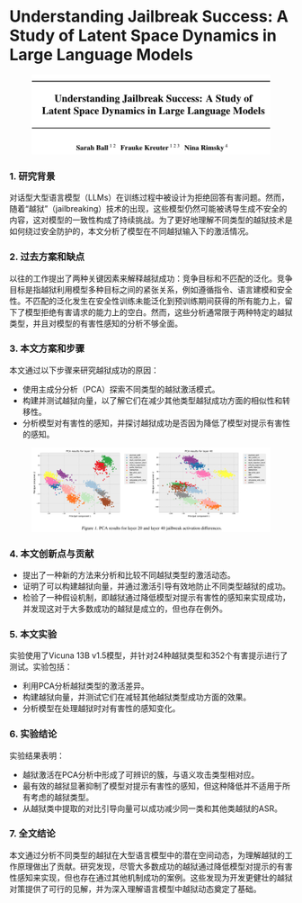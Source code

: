 # Understanding Jailbreak Success: A Study of Latent Space Dynamics in Large Language Models

<figure><img src="../.gitbook/assets/image (13) (1).png" alt=""><figcaption></figcaption></figure>



### 1. 研究背景

对话型大型语言模型（LLMs）在训练过程中被设计为拒绝回答有害问题。然而，随着“越狱”（jailbreaking）技术的出现，这些模型仍然可能被诱导生成不安全的内容，这对模型的一致性构成了持续挑战。为了更好地理解不同类型的越狱技术是如何绕过安全防护的，本文分析了模型在不同越狱输入下的激活情况。

### 2. 过去方案和缺点

以往的工作提出了两种关键因素来解释越狱成功：竞争目标和不匹配的泛化。竞争目标是指越狱利用模型多种目标之间的紧张关系，例如遵循指令、语言建模和安全性。不匹配的泛化发生在安全性训练未能泛化到预训练期间获得的所有能力上，留下了模型拒绝有害请求的能力上的空白。然而，这些分析通常限于两种特定的越狱类型，并且对模型的有害性感知的分析不够全面。

### 3. 本文方案和步骤

本文通过以下步骤来研究越狱成功的原因：

* 使用主成分分析（PCA）探索不同类型的越狱激活模式。
* 构建并测试越狱向量，以了解它们在减少其他类型越狱成功方面的相似性和转移性。
* 分析模型对有害性的感知，并探讨越狱成功是否因为降低了模型对提示有害性的感知。

<figure><img src="../.gitbook/assets/image (14) (1).png" alt=""><figcaption></figcaption></figure>

### 4. 本文创新点与贡献

* 提出了一种新的方法来分析和比较不同越狱类型的激活动态。
* 证明了可以构建越狱向量，并通过激活引导有效地防止不同类型越狱的成功。
* 检验了一种假设机制，即越狱通过降低模型对提示有害性的感知来实现成功，并发现这对于大多数成功的越狱是成立的，但也存在例外。

### 5. 本文实验

实验使用了Vicuna 13B v1.5模型，并针对24种越狱类型和352个有害提示进行了测试。实验包括：

* 利用PCA分析越狱类型的激活差异。
* 构建越狱向量，并测试它们在减轻其他越狱类型成功方面的效果。
* 分析模型在处理越狱时对有害性的感知变化。

### 6. 实验结论

实验结果表明：

* 越狱激活在PCA分析中形成了可辨识的簇，与语义攻击类型相对应。
* 最有效的越狱显著抑制了模型对提示有害性的感知，但这种降低并不适用于所有考虑的越狱类型。
* 从越狱类中提取的对比引导向量可以成功减少同一类和其他类越狱的ASR。

### 7. 全文结论

本文通过分析不同类型的越狱在大型语言模型中的潜在空间动态，为理解越狱的工作原理做出了贡献。研究发现，尽管大多数成功的越狱通过降低模型对提示的有害性感知来实现，但也存在通过其他机制成功的案例。这些发现为开发更健壮的越狱对策提供了可行的见解，并为深入理解语言模型中越狱动态奠定了基础。

